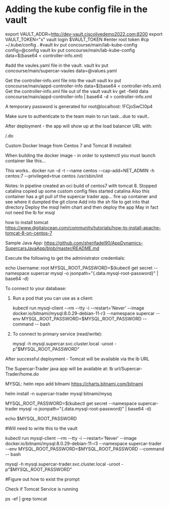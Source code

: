 # Adding the kube config file in the vault
export VAULT_ADDR=http://dev-vault.ciscolivedemo2022.com:8200
export VAULT_TOKEN="x"
vault login $VAULT_TOKEN
#enter root token
#cp ~/.kube/config .
#vault kv put concourse/main/lab-kube-config config=@config
vault kv put concourse/main/lab-kube-config data=$(base64 < controller-info.xml)

#add the vaules.yaml file in the vault.
vault kv put concourse/main/supercar-vaules data=@values.yaml

Get the controller-info.xml file into the vault
vault kv put concourse/main/appd-controller-info data=$(base64 < controller-info.xml)
Get the controller-info.xml file out of the vault
vault kv get -field data concourse/main/appd-controller-info | base64 -d > controller-info.xml


A temporary password is generated for root@localhost: !FCjoSwC)0p4

Make sure to authenticate to the team main to run task...due to vault..

After deployment - the app will show up at the load balancer URL with:

/.do


Custom Docker Image from Centos 7 and Tomcat 8 installed:

When building the docker image - in order to systemctl you must launch container like this...

This works..
docker run -d -t --name centos --cap-add=NET_ADMIN -h centos:7 --privileged=true centos /usr/sbin/init


Notes:
In pipeline created an oci build of centos7 with tomcat 8.
Stopped catalina copied up some custom config files
started catalina
Also this container has a git pull of the supercar trader app...
fire up container and see where it dumpted the git clone
Add into the sh file to get into that directory
Deploy the msql helm chart and then deploy the app
May in fact not need the lb for msql




how to install tomcat
https://www.digitalocean.com/community/tutorials/how-to-install-apache-tomcat-8-on-centos-7


Sample Java App:
https://github.com/sherifadel90/AppDynamics-SupercarsJavaApp/blob/master/README.md


Execute the following to get the administrator credentials:

echo Username: root
MYSQL_ROOT_PASSWORD=$(kubectl get secret --namespace supercar mysql -o jsonpath="{.data.mysql-root-password}" | base64 -d)

To connect to your database:

1. Run a pod that you can use as a client:

   kubectl run mysql-client --rm --tty -i --restart='Never' --image  docker.io/bitnami/mysql:8.0.29-debian-11-r3 --namespace supercar --env MYSQL_ROOT_PASSWORD=$MYSQL_ROOT_PASSWORD --command -- bash

2. To connect to primary service (read/write):

   mysql -h mysql.supercar.svc.cluster.local -uroot -p"$MYSQL_ROOT_PASSWORD"


After successful deployment - Tomcat will be available via the lb URL

The Supercar-Trader java app will be available at:
lb url/Supercar-Trader/home.do

MYSQL:
helm repo add bitnami https://charts.bitnami.com/bitnami

helm install -n supercar-trader mysql bitnami/mysq

MYSQL_ROOT_PASSWORD=$(kubectl get secret --namespace supercar-trader mysql -o jsonpath="{.data.mysql-root-password}" | base64 -d)

echo $MYSQL_ROOT_PASSWORD

#Will need to write this to the vault


kubectl run mysql-client --rm --tty -i --restart='Never' --image  docker.io/bitnami/mysql:8.0.29-debian-11-r3 --namespace supercar-trader --env MYSQL_ROOT_PASSWORD=$MYSQL_ROOT_PASSWORD --command -- bash

mysql -h mysql.supercar-trader.svc.cluster.local -uroot -p"$MYSQL_ROOT_PASSWORD"

#Figure out how to exist the prompt


Check if Tomcat Service is running

ps -ef | grep tomcat 